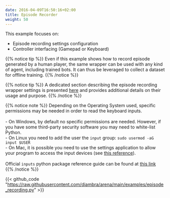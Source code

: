 ```yaml
---
date: 2016-04-09T16:50:16+02:00
title: Episode Recorder
weight: 50
---
```


This example focuses on:

- Episode recording settings configuration
- Controller interfacing (Gamepad or Keyboard)

{{% notice tip %}}
Even if this example shows how to record episode generated by a human player, the same wrapper can be used with any kind of agent, including trained bots. It can thus be leveraged to collect a dataset for offline training.
{{% /notice %}}

{{% notice tip %}}
A dedicated section describing the episode recording wrapper settings is presented <a href="../../../imitationlearning/#episode-recording-wrapper">here</a> and provides additional details on their usage and purpose.
{{% /notice %}}

{{% notice note %}}
Depending on the Operating System used, specific permissions may be needed in order to read the keyboard inputs.<br><br> - On Windows, by default no specific permissions are needed. However, if you have some third-party security software you may need to white-list Python.<br> - On Linux you need to add the user the `input` group: `sudo usermod -aG input $USER`<br> - On Mac, it is possible you need to use the settings application to allow your program to access the input devices (see <a href="https://inputs.readthedocs.io/en/latest/user/install.html#mac-permissions" target="_blank">this reference</a>).<br><br>Official `inputs` python package reference guide can be found at <a href="https://inputs.readthedocs.io/en/latest/user/install.html#windows-permissions" target="_blank">this link</a>
{{% /notice %}}

{{< github_code "https://raw.githubusercontent.com/diambra/arena/main/examples/episode_recording.py" >}}